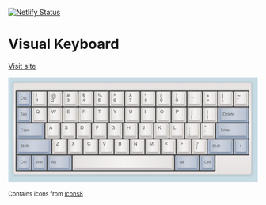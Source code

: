 [![Netlify Status](https://api.netlify.com/api/v1/badges/86690442-b415-423c-aedf-08f84993ec08/deploy-status)](https://app.netlify.com/sites/keyboard-style/deploys)

# Visual Keyboard
[Visit site](https://keyboard.style/)

![Site preview](https://github.com/Arkalex/keyboard/blob/master/img/preview.png?raw=true)

<sup>Contains icons from [Icons8](https://icons8.com)</sup>
